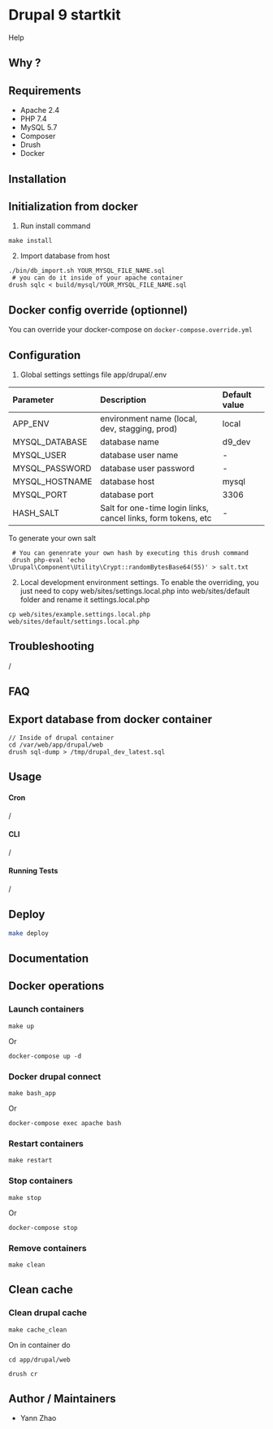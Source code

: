 # Drupal 9 startkit

  Help 

## Why ?


## Requirements

- Apache 2.4
- PHP 7.4
- MySQL 5.7
- Composer
- Drush
- Docker

Installation
------------

## Initialization from docker
1. Run install command
```
make install
```

2. Import database from host
```
./bin/db_import.sh YOUR_MYSQL_FILE_NAME.sql
 # you can do it inside of your apache container
drush sqlc < build/mysql/YOUR_MYSQL_FILE_NAME.sql
```

## Docker config override (optionnel)
You can override your docker-compose on `docker-compose.override.yml`

Configuration
-------------
1. Global settings
settings file app/drupal/.env


| Parameter        | Description            | Default value |
| :--------------- |:-----------------------| :-----|
| APP_ENV   | environment name (local, dev, stagging, prod)          | local |
| MYSQL_DATABASE   | database name          | d9_dev |
| MYSQL_USER       | database user name     | - |
| MYSQL_PASSWORD   | database user password | - |
| MYSQL_HOSTNAME   | database host          | mysql |
| MYSQL_PORT       | database port          | 3306 |
| HASH_SALT        | Salt for one-time login links, cancel links, form tokens, etc | - |

To generate your own salt
```
 # You can genenrate your own hash by executing this drush command
 drush php-eval 'echo \Drupal\Component\Utility\Crypt::randomBytesBase64(55)' > salt.txt
```

2. Local development environment settings. To enable the overriding, you just need to copy web/sites/settings.local.php into web/sites/default folder and rename it settings.local.php
```
cp web/sites/example.settings.local.php web/sites/default/settings.local.php
```

Troubleshooting
---------------
/

FAQ
---
## Export database from docker container
```
// Inside of drupal container
cd /var/web/app/drupal/web
drush sql-dump > /tmp/drupal_dev_latest.sql
```

Usage
-----

#### Cron
/

#### CLI
/

#### Running Tests
/

Deploy
-----------
```sh
make deploy
```

Documentation
-------------

## Docker operations
### Launch containers
```
make up
```
Or
```
docker-compose up -d
```

### Docker drupal connect
```
make bash_app
```
Or
```
docker-compose exec apache bash
```
### Restart containers
```
make restart
```

### Stop containers
```
make stop
```
Or
```
docker-compose stop
```
### Remove containers
```
make clean
```

## Clean cache
### Clean drupal cache
```
make cache_clean
```
On in container do
```
cd app/drupal/web

drush cr
```


Author / Maintainers
--------------------
- Yann Zhao
